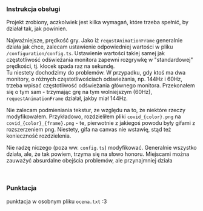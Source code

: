 ### Instrukcja obsługi

Projekt zrobiony, aczkolwiek jest kilka wymagań, które trzeba spełnić, by działał tak, jak powinien.

Najważniejsze, prędkość gry. Jako iż `requstAnimationFrame` generalnie działa jak chce, zalecam ustawienie odpowiedniej wartości w pliku `/configuration/config.ts`. Ustawienie wartości takiej samej jak częstotliwość odświeżania monitora zapewni rozgrywkę w "standardowej" prędkości, tj. klocek spada raz na sekundę.
<br>
Tu niestety dochodzimy do problemów. W przypadku, gdy ktoś ma dwa monitory, o różnych częstotliwościach odświeżania, np. 144Hz i 60Hz, trzeba wpisać częstotliwość odświeżania głównego monitora. Przekonałem się o tym sam - trzymając grę na tym wolniejszym (60Hz), `requestAnimationFrame` działał, jakby miał 144Hz.

Nie zalecam podmieniania tekstur, ze względu na to, że niektóre rzeczy modyfikowałem. Przykładowo, rozdzieliłem pliki `covid_{color}.png` na `covid_{color}_{frame}.png` - te, pierwotnie z jakiegoś powodu były gifami z rozszerzeniem png. Niestety, gifa na canvas nie wstawię, stąd też konieczność rozdzielenia.

Nie radzę niczego (poza ww. `config.ts`) modyfikować. Generalnie wszystko działa, ale, że tak powiem, trzyma się na słowo honoru. Miejscami można zauważyć absurdalne obejścia problemów, ale przynajmniej działa

<br>

### Punktacja

punktacja w osobnym pliku `ocena.txt` :3